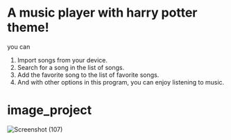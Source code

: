 
# A music player with harry potter theme!
you can
1. Import songs from your device.
2. Search for a song in the list of songs.
3. Add the favorite song to the list of favorite songs.
4. And with other options in this program, you can enjoy listening to music.

# image_project
![Screenshot (107)](https://user-images.githubusercontent.com/112771618/189394915-03c1816e-2e76-4fcd-b322-3e1cfb5597a8.png)

